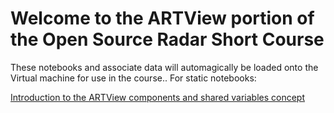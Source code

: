 # Welcome to the ARTView portion of the Open Source Radar Short Course
These notebooks and associate data will automagically be loaded onto the
Virtual machine for use in the course.. For static notebooks:
<p>
<a href='http://nbviewer.ipython.org/github/gamaanderson/artview_course/blob/master/1_components_and_shared_variables.ipynb'> Introduction to the ARTView components and shared variables concept</a>
<p>
<a 

